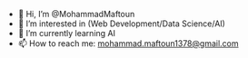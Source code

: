 - 👋 Hi, I’m @MohammadMaftoun
- 👀 I’m interested in (Web Development/Data Science/AI)
- 🌱 I’m currently learning AI
- 📫 How to reach me: mohammad.maftoun1378@gmail.com
